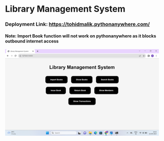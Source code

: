 # Library Management System
### Deployment Link: https://tohidmalik.pythonanywhere.com/

#### Note: Import Book function will not work on pythonanywhere as it blocks outbound internet access

![ScreenShot](https://github.com/tohidworld/library_management_system/blob/main/screenshots/Screenshot%20(32).png)

